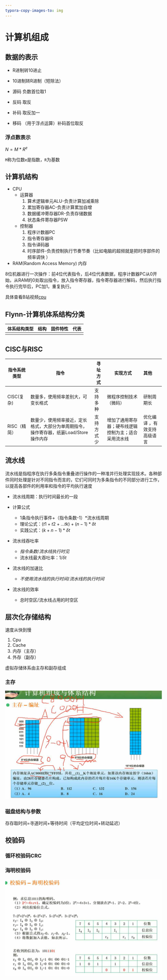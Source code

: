 ```yaml
---
typora-copy-images-to: img
---
```


# 计算机组成

## 数据的表示

- R进制转10进止
- 10进制转R进制（短除法）

- 源码 负数首位取1
- 反码 取反
- 补码 取反加一
- 移码 （用于浮点运算）补码首位取反

### 浮点数表示

$N=M*R^e$

`M`称为位数`e`是指数，`R`为基数

## 计算机结构

- CPU
  - 运算器
    1. 算术逻辑单元ALU-负责计算加减乘除
    2. 累加寄存器AC-负责计算累加自增
    3. 数据缓冲寄存器DR-负责存储数据
    4. 状态条件寄存器PSW
  - 控制器
    1. 程序计数器PC
    2. 指令寄存器IR
    3. 指令译码器
    4. 时序部件-负责控制执行节奏节奏（比如电脑的超频就是把时序部件的频率调快 ）
- RAM(Random Access Memory) 内存

8位机器进行一次操作：前4位代表指令，后4位代表数据，程序计数器PC从0开始，从RAM的0处取出指令，放入指令寄存器，指令寄存器进行解码，然后执行指令执行完毕后，PC加1，重复执行。

具体查看B站视频[cpu](https://www.bilibili.com/video/BV1EW411u7th?p=7)

## Flynn-计算机体系结构分类

| 体系结构类型 | 结构 | 固件特性 | 代表 |
| ------------ | ---- | -------- | ---- |
|              |      |          |      |

## CISC与RISC

| 指令系统类型 | 指令                                                                                   | 寻址方式   | 实现方式                                             | 其他                        |
| ------------ | -------------------------------------------------------------------------------------- | ---------- | ---------------------------------------------------- | :-------------------------- |
| CISC(复杂)   | 数量多，使用频率差别大，可变长格式                                                     | 支持多种   | 微程序控制技术（微码）                               | 研制周期长                  |
| RISC（精简） | 数量少，使用频率接近，定长格式，大部分为单周期指令，操作寄存器，纸篓Load/Store操作内存 | 支持方式少 | 增加了通用寄存器；硬布线逻辑控制为主；适合采用流水线 | 优化编译 ，有效支持高级语言 |

## 流水线

流水线是指程序在执行多条指令重叠进行操作的一种准并行处理实现技术。各种部件同时处理是针对不同指令而言的，它们可同时为多条指令的不同部分进行工作，以提高各部件的利用率和指令的平均执行速度

- 流水线周期：执行时间最长的一段
- 计算公式
  - 1条指令执行事件+（指令条数-1）*流水线周期
  - 理论公式：$(t1+t2+...tk)+(n-1)*\delta t$  
  - 实践公式：$(k+n-1)* \delta t$  

- 流水线吞吐率
  - $指令条数/流水线执行时见$
  - 流水线最大吞吐率：$1/ \delta t$
- 流水线的加速比
  - $不使用流水线的执行时间/流水线的执行时间$
- 流水线的效率
  - 总时空区/流水线占用的时空区

## 层次化存储结构

速度从快到慢

1. Cpu
2. Cache
3. 内存（主存）
4. 外存（副存）

虚拟存储体系由主存和副存组成

### 主存

![image-20220330205107761](./img/image-20220330205107761-16486446763951.png)

### 磁盘结构与参数

存存取时间=寻道时间+等待时间（平均定位时间+转动延迟）

## 校验码

### 循环校验码CRC

### 海明校验码

![image-20220330212620404](./img/image-20220330212620404.png)
